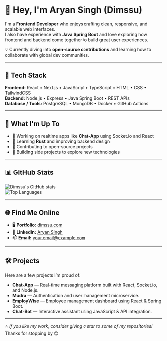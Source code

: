 # 👋 Hey, I'm Aryan Singh (Dimssu)

I'm a **Frontend Developer** who enjoys crafting clean, responsive, and scalable web interfaces.  
I also have experience with **Java Spring Boot** and love exploring how frontend and backend come together to build great user experiences.  

💡 Currently diving into **open-source contributions** and learning how to collaborate with global dev communities.

---

## 🧰 Tech Stack

**Frontend:** React • Next.js • JavaScript • TypeScript • HTML • CSS • TailwindCSS  
**Backend:** Node.js • Express • Java Spring Boot • REST APIs  
**Database / Tools:** PostgreSQL • MongoDB • Docker • GitHub Actions

---

## 🚀 What I'm Up To

- 💬 Working on realtime apps like **Chat-App** using Socket.io and React  
- 🌱 Learning **Rust** and improving backend design  
- 🤝 Contributing to open-source projects  
- 🧠 Building side projects to explore new technologies

---

## 📊 GitHub Stats

![Dimssu's GitHub stats](https://github-readme-stats.vercel.app/api?username=dimssu&show_icons=true&theme=default)  
![Top Languages](https://github-readme-stats.vercel.app/api/top-langs/?username=dimssu&layout=compact)

---

## 🌐 Find Me Online

- 🖥️ **Portfolio:** [dimssu.com](https://www.dimssu.com/)  
- 💼 **LinkedIn:** [Aryan Singh](https://www.linkedin.com/in/aryan-singh-9987a11b7/)  
- 📫 **Email:** your.email@example.com

---

## 🛠 Projects

Here are a few projects I’m proud of:

- **Chat-App** — Real-time messaging platform built with React, Socket.io, and Node.js.  
- **Mudra** — Authentication and user management microservice.  
- **EmployWise** — Employee management dashboard using React & Spring Boot.  
- **Chat-Bot** — Interactive assistant using JavaScript & API integration.

---

⭐ *If you like my work, consider giving a star to some of my repositories!*  
Thanks for stopping by 😊
